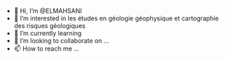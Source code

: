 - 👋 Hi, I’m @ELMAHSANI
- 👀 I’m interested in  les études en géologie  géophysique et cartographie des risques géologiques
- 🌱 I’m currently learning 
- 💞️ I’m looking to collaborate on ...
- 📫 How to reach me ...

<!---
ELMAHSANI/ELMAHSANI is a ✨ special ✨ repository because its `README.md` (this file) appears on your GitHub profile.
You can click the Preview link to take a look at your changes.
--->

